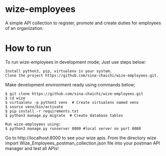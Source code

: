 # wize-employees

A simple API collection to register, promote and create duties for employees of an organization.

# How to run

To run wize-employees in development mode; Just use steps below:

    Install python3, pip, virtualenv in your system.
    Clone the project https://github.com/sina-chaichi/wize-employees.git.
Make development environment ready using commands below;

    $ git clone https://github.com/sina-chaichi/wize-employees.git 
    $ cd wize
    $ virtualenv -p python3 venv  # Create virtualenv named venv
    $ source venv/bin/activate
    $ pip install -r requirements.txt
    $ python3 manage.py migrate  # Create database tables

    Run wize-employees using:
    $ python3 manage.py runserver 8080 #local server on port 8080
    
Go to http://localhost:8000 to see your wize apis.
From the directory wize import Wize_Employees_postman_collection.json file into your postman API manager
and test all APIs!



